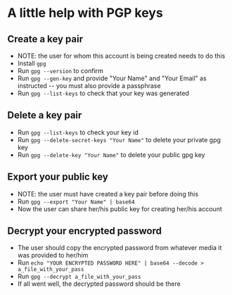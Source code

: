 # A little help with PGP keys

## Create a key pair
- NOTE: the user for whom this account is being created needs to do this
- Install `gpg`
- Run `gpg --version` to confirm
- Run `gpg --gen-key` and provide "Your Name" and "Your Email" as instructed -- you must also provide a passphrase
- Run `gpg --list-keys` to check that your key was generated

## Delete a key pair
- Run `gpg --list-keys` to check your key id
- Run `gpg --delete-secret-keys "Your Name"` to delete your private gpg key
- Run `gpg --delete-key "Your Name"` to delete your public gpg key

## Export your public key
- NOTE: the user must have created a key pair before doing this
- Run `gpg --export "Your Name" | base64`
- Now the user can share her/his public key for creating her/his account

## Decrypt your encrypted password
- The user should copy the encrypted password from whatever media it was provided to her/him
- Run `echo "YOUR ENCRYPTED PASSWORD HERE" | base64 --decode > a_file_with_your_pass`
- Run `gpg --decrypt a_file_with_your_pass`
- If all went well, the decrypted password should be there